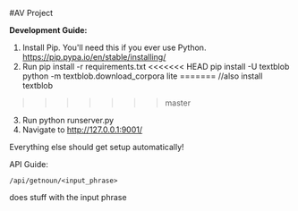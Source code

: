 #AV Project

**Development Guide:**

1. Install Pip. You'll need this if you ever use Python. https://pip.pypa.io/en/stable/installing/
2. Run pip install -r requirements.txt
<<<<<<< HEAD
	pip install -U textblob
	python -m textblob.download_corpora lite
=======
//also install textblob
>>>>>>> master
3. Run python runserver.py
4. Navigate to http://127.0.0.1:9001/

Everything else should get setup automatically!

API Guide:
```
/api/getnoun/<input_phrase>
``` 
does stuff with the input phrase

